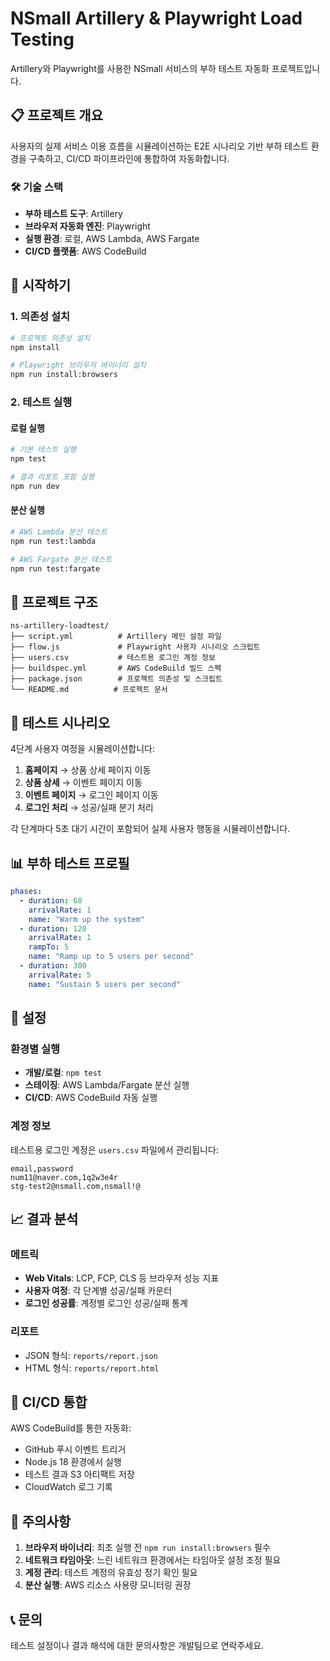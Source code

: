 # NSmall Artillery & Playwright Load Testing

Artillery와 Playwright를 사용한 NSmall 서비스의 부하 테스트 자동화 프로젝트입니다.

## 📋 프로젝트 개요

사용자의 실제 서비스 이용 흐름을 시뮬레이션하는 E2E 시나리오 기반 부하 테스트 환경을 구축하고, CI/CD 파이프라인에 통합하여 자동화합니다.

### 🛠️ 기술 스택
- **부하 테스트 도구**: Artillery
- **브라우저 자동화 엔진**: Playwright  
- **실행 환경**: 로컬, AWS Lambda, AWS Fargate
- **CI/CD 플랫폼**: AWS CodeBuild

## 🚀 시작하기

### 1. 의존성 설치

```bash
# 프로젝트 의존성 설치
npm install

# Playwright 브라우저 바이너리 설치
npm run install:browsers
```

### 2. 테스트 실행

#### 로컬 실행
```bash
# 기본 테스트 실행
npm test

# 결과 리포트 포함 실행
npm run dev
```

#### 분산 실행
```bash
# AWS Lambda 분산 테스트
npm run test:lambda

# AWS Fargate 분산 테스트  
npm run test:fargate
```

## 📁 프로젝트 구조

```
ns-artillery-loadtest/
├── script.yml          # Artillery 메인 설정 파일
├── flow.js             # Playwright 사용자 시나리오 스크립트
├── users.csv           # 테스트용 로그인 계정 정보
├── buildspec.yml       # AWS CodeBuild 빌드 스펙
├── package.json        # 프로젝트 의존성 및 스크립트
└── README.md          # 프로젝트 문서
```

## 🎯 테스트 시나리오

4단계 사용자 여정을 시뮬레이션합니다:

1. **홈페이지** → 상품 상세 페이지 이동
2. **상품 상세** → 이벤트 페이지 이동  
3. **이벤트 페이지** → 로그인 페이지 이동
4. **로그인 처리** → 성공/실패 분기 처리

각 단계마다 5초 대기 시간이 포함되어 실제 사용자 행동을 시뮬레이션합니다.

## 📊 부하 테스트 프로필

```yaml
phases:
  - duration: 60
    arrivalRate: 1
    name: "Warm up the system"
  - duration: 120  
    arrivalRate: 1
    rampTo: 5
    name: "Ramp up to 5 users per second"
  - duration: 300
    arrivalRate: 5
    name: "Sustain 5 users per second"
```

## 🔧 설정

### 환경별 실행
- **개발/로컬**: `npm test`
- **스테이징**: AWS Lambda/Fargate 분산 실행
- **CI/CD**: AWS CodeBuild 자동 실행

### 계정 정보
테스트용 로그인 계정은 `users.csv` 파일에서 관리됩니다:
```csv
email,password
num11@naver.com,1q2w3e4r
stg-test2@nsmall.com,nsmall!@
```

## 📈 결과 분석

### 메트릭
- **Web Vitals**: LCP, FCP, CLS 등 브라우저 성능 지표
- **사용자 여정**: 각 단계별 성공/실패 카운터
- **로그인 성공률**: 계정별 로그인 성공/실패 통계

### 리포트
- JSON 형식: `reports/report.json`
- HTML 형식: `reports/report.html`

## 🔄 CI/CD 통합

AWS CodeBuild를 통한 자동화:
- GitHub 푸시 이벤트 트리거
- Node.js 18 환경에서 실행
- 테스트 결과 S3 아티팩트 저장
- CloudWatch 로그 기록

## 🚨 주의사항

1. **브라우저 바이너리**: 최초 실행 전 `npm run install:browsers` 필수
2. **네트워크 타임아웃**: 느린 네트워크 환경에서는 타임아웃 설정 조정 필요
3. **계정 관리**: 테스트 계정의 유효성 정기 확인 필요
4. **분산 실행**: AWS 리소스 사용량 모니터링 권장

## 📞 문의

테스트 설정이나 결과 해석에 대한 문의사항은 개발팀으로 연락주세요.
